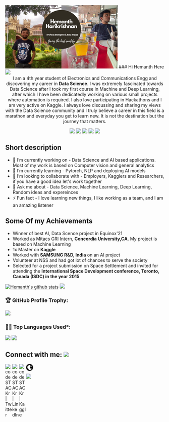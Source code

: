 <img src="https://github.com/hemanthh17/hemanthh17/blob/main/Hemanth%20Harikrishnan.png" height="200"/>
### Hi Hemanth Here <img src="https://media.giphy.com/media/hvRJCLFzcasrR4ia7z/giphy.gif" width="25px">
<div align="center">I am a 4th year student of Electronics and Communications Engg and discovering my career in <b>Data Science</b>. I was extremely fascinated towards Data Science after I took my first course in Machine and Deep Learning, after which I have been dedicatedly working on various small projects where automation is required. I also love participating in Hackathons and I am very active on Kaggle. I always love discussing and sharing my views with the Data Science community and I truly believe a career in this field is a marathon and everyday you get to learn new. It is not the destination but the journey that matters.

<br>
<div align="center">
  
![](https://img.shields.io/badge/-Machine%20Learning-blue)
![](https://img.shields.io/badge/-Image%20Processing-yellowgreen)
![](https://img.shields.io/badge/-Deep%20Learning-brightgreend)
![](https://img.shields.io/badge/-Data%20Science-green)
![](https://img.shields.io/badge/-IoT-yellow)
  </div>
  </div>
  


## Short description
- 🔭 I’m currently working on - Data Science and AI based applications. Most of my work is based on Computer vision and general analytics
- 🌱 I’m currently learning - Pytorch, NLP and deploying AI models
- 👯 I’m looking to collaborate with - Employers, Kagglers and Researchers, if you have a good idea let's work together
- 💬 Ask me about - Data Science, Machine Learning, Deep Learning, Random ideas and expereinces 
- ⚡ Fun fact - I love learning new things, I like working as a team, and I am an amazing listener

## Some Of my Achievements
- Winner of best AI, Data Scence project in Equinox'21
- Worked as Mitacs GRI Intern, <b>Concordia University,CA</b>. My project is based on Machine Learning
- 1x Master on <b>Kaggle</b>
- Worked with <b>SAMSUNG R&D, India</b> on an AI project
- Volunteer at NSS and had got lot of chances to serve the society
- Selected for a project submission on Space Settlement and invited for attending the <b>International Space Development conference, Toronto, Canada (ISDC) in the year 2015</b>

[![Hemanth's github stats](https://github-readme-stats.vercel.app/api?username=hemanthh17&count_private=true&include_all_commits=true&theme=radical)](https://google.com)
![](https://github-readme-stats.vercel.app/api/top-langs/?username=hemanthh17&theme=react&line_height=27&layout=compact)
<!-- Profile Trophy -->
### 🏆 GitHub Profile Trophy:
<a href="https://github.com/ryo-ma/github-profile-trophy">
  <img width=800 src="https://github-profile-trophy.vercel.app/?username=hemanthh17&column=8&theme=darkhub&no-frame=true&no-bg=true"/>
</a>
  
<!--   Top Languages Used -->
### 👨‍💻 Top Languages Used*:
![](https://github-profile-summary-cards.vercel.app/api/cards/repos-per-language?username=hemanthh17&theme=nord_dark)
![](https://github-profile-summary-cards.vercel.app/api/cards/most-commit-language?username=hemanthh17&theme=nord_dark)


## Connect with me: <img src="https://media1.giphy.com/media/Qyo4wXCuIUNZJ4Qykp/giphy.gif" width="50">

[<img align="left" alt="codeSTACKr | Twitter" width="22px" src="https://www.vectorlogo.zone/logos/twitter/twitter-official.svg" />][twitter]
[<img align="left" alt="codeSTACKr | LinkedIn" width="22px" src="https://cdn2.iconfinder.com/data/icons/social-media-2285/512/1_Linkedin_unofficial_colored_svg-128.png" />][linkedin]
[<img align="left" alt="codeSTACKr | Kaggle" width="22px" src="https://www.vectorlogo.zone/logos/kaggle/kaggle-icon.svg" />][kaggle]
[<img align="left" alt="codeSTACKr | Website" width="22px" src="https://raw.githubusercontent.com/iconic/open-iconic/master/svg/globe.svg" />][website]
<br />

![](https://komarev.com/ghpvc/?username=hemanthh17&color=blue)


[twitter]: https://twitter.com/HemanthHarikri2
[linkedin]: https://www.linkedin.com/in/hemanth-h-679b3b110/
[kaggle]: https://www.kaggle.com/hemanthhari
[website]: https://hemanthh17.github.io/
